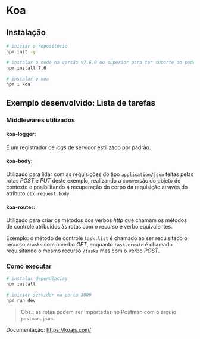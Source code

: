 # Koa

## Instalação

```bash
# iniciar o repositório
npm init -y

# instalar o node na versão v7.6.0 ou superior para ter suporte ao padrão ES2015 e ao uso de funções assíncronas
npm install 7.6

# instalar o koa
npm i koa
```

## Exemplo desenvolvido: Lista de tarefas

### Middlewares utilizados

#### koa-logger:

É um registrador de _logs_ de servidor estilizado por padrão.

#### koa-body:

Utilizado para lidar com as requisições do tipo `application/json` feitas pelas rotas _POST_ e _PUT_ deste exemplo, realizando a conversão do objeto de contexto e posibilitando a recuperação do corpo da requisição através do atributo `ctx.request.body`.

#### koa-router:

Utilizado para criar os métodos dos verbos _http_ que chamam os métodos de controle atribuídos às rotas com o recurso e verbo equivalentes.

Exemplo: o método de controle `task.list` é chamado ao ser requisitado o recurso `/tasks` com o verbo _GET_, enquanto `task.create` é chamado requisitando o mesmo recurso `/tasks` mas com o verbo _POST_.

### Como executar

```bash
# instalar dependências
npm install

# iniciar servidor na porta 3000
npm run dev
```

> Obs.: as rotas podem ser importadas no Postman com o arquio `postman.json`.

Documentação: https://koajs.com/
